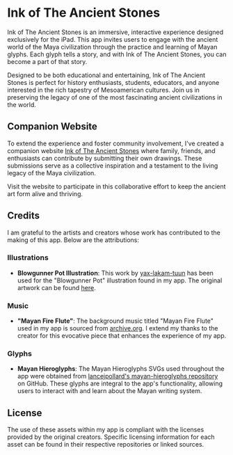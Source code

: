 # Ink of The Ancient Stones

Ink of The Ancient Stones is an immersive, interactive experience designed exclusively for the iPad. This app invites users to engage with the ancient world of the Maya civilization through the practice and learning of Mayan glyphs. Each glyph tells a story, and with Ink of The Ancient Stones, you can become a part of that story.

Designed to be both educational and entertaining, Ink of The Ancient Stones is perfect for history enthusiasts, students, educators, and anyone interested in the rich tapestry of Mesoamerican cultures. Join us in preserving the legacy of one of the most fascinating ancient civilizations in the world.

## Companion Website

To extend the experience and foster community involvement, I've created a companion website [Ink of The Ancient Stones](https://inkoftheancientstones.netlify.app/) where family, friends, and enthusiasts can contribute by submitting their own drawings. These submissions serve as a collective inspiration and a testament to the living legacy of the Maya civilization.

Visit the website to participate in this collaborative effort to keep the ancient art form alive and thriving.

## Credits

I am grateful to the artists and creators whose work has contributed to the making of this app. Below are the attributions:

### Illustrations

- **Blowgunner Pot Illustration**: This work by [yax-lakam-tuun](https://github.com/yax-lakam-tuun/maya-art) has been used for the "Blowgunner Pot" illustration found in my app. The original artwork can be found [here](https://github.com/yax-lakam-tuun/maya-art/blob/main/blowgunner-pot.svg).

### Music

- **"Mayan Fire Flute"**: The background music titled "Mayan Fire Flute" used in my app is sourced from [archive.org](https://archive.org/details/jamendo-084218). I extend my thanks to the creator for this evocative piece that enhances the experience of my app.

### Glyphs

- **Mayan Hieroglyphs**: The Mayan Hieroglyphs SVGs used throughout the app were obtained from [lancejpollard's mayan-hieroglyphs repository](https://github.com/lancejpollard/mayan-hieroglyphs) on GitHub. These glyphs are integral to the app's functionality, allowing users to interact with and learn about the Mayan writing system.

## License

The use of these assets within my app is compliant with the licenses provided by the original creators. Specific licensing information for each asset can be found in their respective repositories or linked sources.
